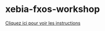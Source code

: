 xebia-fxos-workshop
===============
<a href="http://nilhcem.github.io/xebia-fxos-workshop">Cliquez ici pour voir les instructions</a>
